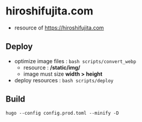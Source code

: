 # hiroshifujita.com

* resource of https://hiroshifujita.com

## Deploy

* optimize image files : `bash scripts/convert_webp`
  * resource : **/static/img/**
  * image must size **width > height**
* deploy resources : `bash scripts/deploy`

## Build

``` bash:bash
hugo --config config.prod.toml --minify -D
```
